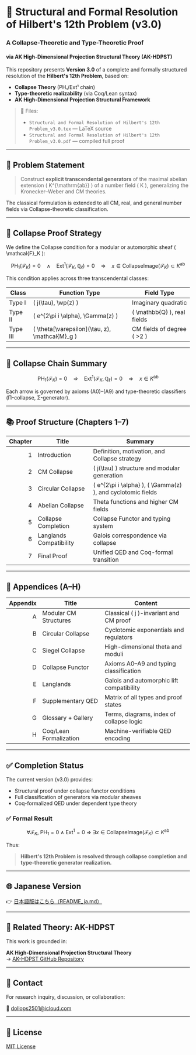 # 📘 Structural and Formal Resolution of Hilbert's 12th Problem (v3.0)

### A Collapse-Theoretic and Type-Theoretic Proof  
#### via AK High-Dimensional Projection Structural Theory (AK-HDPST)

This repository presents **Version 3.0** of a complete and formally structured resolution of the **Hilbert's 12th Problem**, based on:

- **Collapse Theory** (PH₁/Ext¹ chain)  
- **Type-theoretic realizability** (via Coq/Lean syntax)  
- **AK High-Dimensional Projection Structural Framework**

> 📄 Files:
> - `Structural and Formal Resolution of Hilbert's 12th Problem_v3.0.tex` — LaTeX source  
> - `Structural and Formal Resolution of Hilbert's 12th Problem_v3.0.pdf` — compiled full proof

---

## 🎯 Problem Statement

> Construct **explicit transcendental generators** of the maximal abelian extension \( K^{\mathrm{ab}} \) of a number field \( K \), generalizing the Kronecker–Weber and CM theories.

The classical formulation is extended to all CM, real, and general number fields via Collapse-theoretic classification.

---

## 🧠 Collapse Proof Strategy

We define the Collapse condition for a modular or automorphic sheaf \( \mathcal{F}_K \):

```math
\mathrm{PH}_1(\mathcal{F}_K) = 0 \quad \land \quad \mathrm{Ext}^1(\mathcal{F}_K, \mathbb{Q}_\ell) = 0
\quad \Rightarrow \quad
x \in \mathrm{CollapseImage}(\mathcal{F}_K) \subset K^{\mathrm{ab}}
```

This condition applies across three transcendental classes:

| Class | Function Type | Field Type |
|-------|---------------|------------|
| Type I | \( j(\tau), \wp(z) \) | Imaginary quadratic |
| Type II | \( e^{2\pi i \alpha}, \Gamma(z) \) | \( \mathbb{Q} \), real fields |
| Type III | \( \theta[\varepsilon](\tau, z), \mathcal{M}_g \) | CM fields of degree \( >2 \) |

---

## 🧩 Collapse Chain Summary

```math
\mathrm{PH}_1(\mathcal{F}_K) = 0
\quad \Rightarrow \quad
\mathrm{Ext}^1(\mathcal{F}_K, \mathbb{Q}_\ell) = 0
\quad \Rightarrow \quad
x \in K^{\mathrm{ab}}
```

Each arrow is governed by axioms (A0)–(A9) and type-theoretic classifiers (Π-collapse, Σ-generator).

---

## 📚 Proof Structure (Chapters 1–7)

| Chapter | Title | Summary |
|--------:|-------|---------|
| 1 | Introduction | Definition, motivation, and Collapse strategy |
| 2 | CM Collapse | \( j(\tau) \) structure and modular generation |
| 3 | Circular Collapse | \( e^{2\pi i \alpha} \), \( \Gamma(z) \), and cyclotomic fields |
| 4 | Abelian Collapse | Theta functions and higher CM fields |
| 5 | Collapse Completion | Collapse Functor and typing system |
| 6 | Langlands Compatibility | Galois correspondence via collapse |
| 7 | Final Proof | Unified QED and Coq-formal transition |

---

## 📑 Appendices (A–H)

| Appendix | Title | Content |
|---------:|-------|---------|
| A | Modular CM Structures | Classical \( j \)-invariant and CM proof |
| B | Circular Collapse | Cyclotomic exponentials and regulators |
| C | Siegel Collapse | High-dimensional theta and moduli |
| D | Collapse Functor | Axioms A0–A9 and typing classification |
| E | Langlands | Galois and automorphic lift compatibility |
| F | Supplementary QED | Matrix of all types and proof states |
| G | Glossary + Gallery | Terms, diagrams, index of collapse logic |
| H | Coq/Lean Formalization | Machine-verifiable QED encoding |

---

## ✅ Completion Status

The current version (v3.0) provides:

- Structural proof under collapse functor conditions  
- Full classification of generators via modular sheaves  
- Coq-formalized QED under dependent type theory

### ✅ Formal Result

```math
\forall \mathcal{F}_K,\ 
\mathrm{PH}_1 = 0 \ \wedge\ \mathrm{Ext}^1 = 0
\ \Rightarrow\ \exists x \in \mathrm{CollapseImage}(\mathcal{F}_K) \subset K^{\mathrm{ab}}
```

Thus:

> **Hilbert's 12th Problem is resolved through collapse completion and type-theoretic generator realization.**

---

## 🌐 Japanese Version

👉 [日本語版はこちら（README_ja.md）](https://github.com/Kobayashi2501/Structural-Collapse-Hilbert12/blob/main/README_ja.md)

---

## 🧠 Related Theory: AK-HDPST

This work is grounded in:

**AK High-Dimensional Projection Structural Theory**  
→ [AK-HDPST GitHub Repository](https://github.com/Kobayashi2501/AK-High-Dimensional-Projection-Structural-Theory)

---

## 📩 Contact

For research inquiry, discussion, or collaboration:

📧 [dollops2501@icloud.com](mailto:dollops2501@icloud.com)

---

## 📘 License

[MIT License](https://opensource.org/licenses/MIT)
